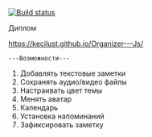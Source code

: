 [![Build status](https://ci.appveyor.com/api/projects/status/grioe9977k6h7hox?svg=true)](https://ci.appveyor.com/project/KeciLust/Organizer---Js)


Диплом

https://kecilust.github.io/Organizer---Js/


    ---Возможности---

 1. Добавлять текстовые заметки
 2. Сохранять аудио/видео файлы
 3. Настраивать цвет темы
 4. Менять аватар
 5. Календарь
 6. Установка напоминаний
 7. Зафиксировать заметку
    



